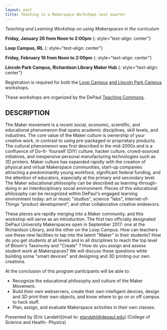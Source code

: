 ```yaml
---
layout: post
title: Teaching in a Makerspace Workshops next quarter
---
```


*Teaching and Learning Workshop on using Makerspaces in the curriculum*  

**Friday, January 26 from Noon to 2:00pm**
{: style="text-align: center"}

**Loop Campus, IRL**
{: style="text-align: center"}

**Friday, February 16 from Noon to 2:00pm**
{: style="text-align: center"}

**Lincoln Park Campus, Richardson Library Maker Hub**
{: style="text-align: center"}

Registration is required for both the [Loop Campus](https://www.eventbrite.com/e/the-makerspace-movement-at-depaul-learning-in-a-creative-community-loop-tickets-36958693447) [and Lincoln Park Campus](https://www.eventbrite.com/e/the-makerspace-movement-at-depaul-learning-in-a-creative-community-lincoln-park-tickets-36958763657?aff=es2) workshops.  

These workshops are organized by the DePaul [Teaching Commons](https://resources.depaul.edu/teaching-commons/Pages/default.aspx). 

## DESCRIPTION
The Maker movement is a recent social, economic, scientific, and educational phenomenon that spans academic disciplines, skill levels, and industries. The core value of the Maker culture is ownership of your creative work, in contrast to using pre-packaged or proprietary products. The cultural phenomenon was first described in the mid-2000s and is a confluence of Do-It- Yourself (DIY) culture, hacker culture, crowd-sourced initiatives, and inexpensive personal manufacturing technologies such as 3D printers. Maker culture has expanded rapidly with the creation of physical and virtual Makerspace communities, start-up companies attracting a predominantly young workfoce, significant federal funding, and the attention of educators, especially at the primary and secondary level. The Maker educational philosophy can be described as learning-through- doing in an interdisciplinary social environment. Pieces of this educational philosophy can be recognized within DePaul's engaged learning environment today: art or music "studios", science "labs", Internet-of-Things "product development", and other collaborative creative endeavors.

These pieces are rapidly merging into a Maker community, and this workshop will serve as an introduction. The first two officially designated DePaul University Makerspaces open in September 2017: one at the Richardson Library, and the other on the Loop Campus. How can teachers use these new facilities to tap into the latent "Maker" in their students? How do you get students at all levels and in all disciplines to reach the top level of Bloom's Taxonomy and "Create" ? How do you assign and assess student work at Makerspaces? We will discuss these questions while building some "smart devices" and designing and 3D printing our own creations.

At the conclusion of this program participants will be able to:
- Recognize the educational philosophy and culture of the Maker Movement.
- Build their own webservers, create their own intelligent devices, design and 3D print their own objects, and know where to go on or off campus to hack stuff.
- Plan, assign, and evaluate Makerspace activities in their own classes.

Presented by [Eric Landahl](mail to: elandahl@depaul.edu) (College of Science and Health- Physics)

